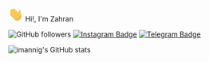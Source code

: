 <img src="https://github.com/lynnnnzx/LynnnnZx/raw/master/wave.gif" width="30px"> Hi!, I'm Zahran </font>

<img alt="GitHub followers" src="https://img.shields.io/github/followers/imannig?style=social">     [![Instagram Badge](https://img.shields.io/badge/Instagram-%40imanniigg-ff69b4?style=social&logo=instagram)](https://instagram.com/imanniigg)
[![Telegram Badge](https://img.shields.io/badge/Telegram-%40imannig-9cf)](https://t.me/imannig)

![imannig's GitHub stats](https://github-readme-stats.vercel.app/api?username=imannig&show_icons=true&theme=tokyonight)
<!---
imannig/imannig is a ✨ special ✨ repository because its `README.md` (this file) appears on your GitHub profile.
You can click the Preview link to take a look at your changes.
--->
